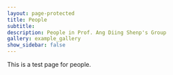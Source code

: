 ```yaml
---
layout: page-protected
title: People
subtitle: 
description: People in Prof. Ang Diing Shenp's Group
gallery: example_gallery
show_sidebar: false
---
```


This is a test page for people.


